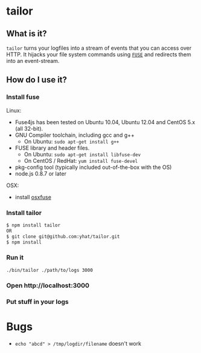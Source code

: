 # tailor

## What is it?
`tailor` turns your logfiles into a stream of events that you can access 
over HTTP. It hijacks your file system commands using [`FUSE`]() and redirects
them into an event-stream.


*<gif goes here>*

## How do I use it?
### Install fuse
Linux:
* Fuse4js has been tested on Ubuntu 10.04, Ubuntu 12.04  and CentOS 5.x (all 32-bit).
* GNU Compiler toolchain, including gcc and g++
    * On Ubuntu: `sudo apt-get install g++`
* FUSE library and header files.
    * On Ubuntu: `sudo apt-get install libfuse-dev`
    * On CentOS / RedHat: `yum install fuse-devel`
* pkg-config tool (typically included out-of-the-box with the OS)
* node.js 0.8.7 or later

OSX:
* install [osxfuse](http://osxfuse.github.com/)

### Install tailor
```bash
$ npm install tailor
OR
$ git clone git@github.com:yhat/tailor.git
$ npm install
```

### Run it
	./bin/tailor ./path/to/logs 3000

### Open http://localhost:3000
*<picture goes here>*

### Put stuff in your logs
*<picture goes here>*

# Bugs
- `echo "abcd" > /tmp/logdir/filename` doesn't work

